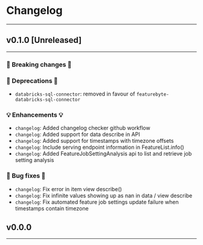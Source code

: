# Changelog

---

## v0.1.0 [Unreleased]

---

### 🛑 Breaking changes 🛑


### 🚩 Deprecations 🚩

+ `databricks-sql-connector`: removed in favour of `featurebyte-databricks-sql-connector`

### 💡 Enhancements 💡

+ `changelog`: Added changelog checker github workflow
+ `changelog`: Added support for data describe in API
+ `changelog`: Added support for timestamps with timezone offsets
+ `changelog`: Include serving endpoint information in FeatureList.info()
+ `changelog`: Added FeatureJobSettingAnalysis api to list and retrieve job setting analysis

### 🧰 Bug fixes 🧰

+ `changelog`: Fix error in item view describe()
+ `changelog`: Fix infinite values showing up as nan in data / view describe
+ `changelog`: Fix automated feature job settings update failure when timestamps contain timezone

## v0.0.0

---

